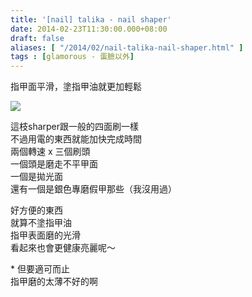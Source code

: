 ```yaml
---
title: '[nail] talika - nail shaper'
date: 2014-02-23T11:30:00.000+08:00
draft: false
aliases: [ "/2014/02/nail-talika-nail-shaper.html" ]
tags : [glamorous - 蛋臉以外]
---
```


指甲面平滑，塗指甲油就更加輕鬆  

![](/images/talikashaper.jpg)

這枝sharper跟一般的四面刷一樣  
不過用電的東西就能加快完成時間  
兩個轉速 x 三個刷頭  
一個頭是磨走不平甲面  
一個是拋光面  
還有一個是銀色專磨假甲那些（我沒用過）  
  
好方便的東西  
就算不塗指甲油  
指甲表面磨的光滑  
看起來也會更健康亮麗呢～  
  
\* 但要適可而止  
指甲磨的太薄不好的啊
